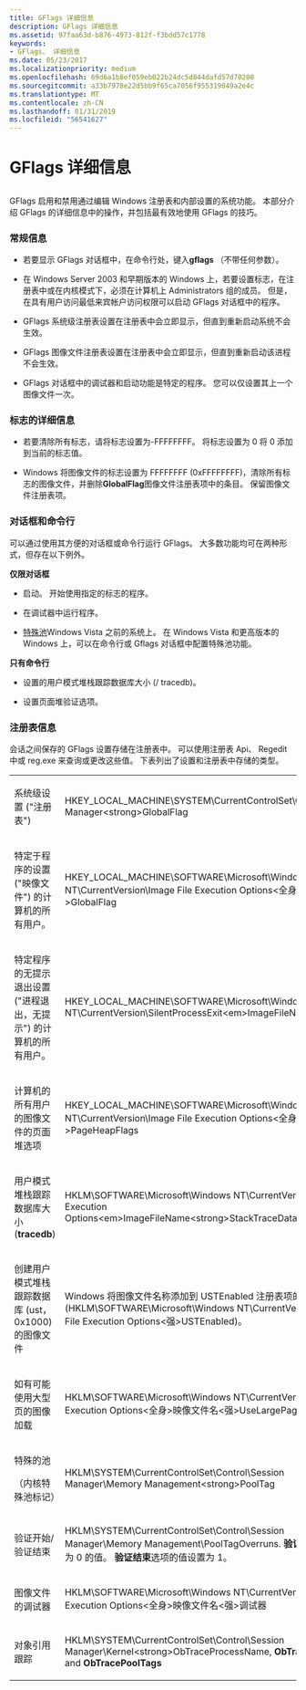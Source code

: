 ```yaml
---
title: GFlags 详细信息
description: GFlags 详细信息
ms.assetid: 97faa63d-b876-4973-812f-f3bdd57c1778
keywords:
- GFlags、 详细信息
ms.date: 05/23/2017
ms.localizationpriority: medium
ms.openlocfilehash: 69d6a1b8ef059eb022b24dc5d844dafd57d70200
ms.sourcegitcommit: a33b7978e22d5bb9f65ca7056f955319049a2e4c
ms.translationtype: MT
ms.contentlocale: zh-CN
ms.lasthandoff: 01/31/2019
ms.locfileid: "56541627"
---
```

# <a name="gflags-details"></a>GFlags 详细信息


## <span id="ddk_gflags_details_dtools"></span><span id="DDK_GFLAGS_DETAILS_DTOOLS"></span>


GFlags 启用和禁用通过编辑 Windows 注册表和内部设置的系统功能。 本部分介绍 GFlags 的详细信息中的操作，并包括最有效地使用 GFlags 的技巧。

### <a name="span-idgeneralinformationspanspan-idgeneralinformationspangeneral-information"></a><span id="general_information"></span><span id="GENERAL_INFORMATION"></span>常规信息

-   若要显示 GFlags 对话框中，在命令行处，键入**gflags** （不带任何参数）。

-   在 Windows Server 2003 和早期版本的 Windows 上，若要设置标志，在注册表中或在内核模式下，必须在计算机上 Administrators 组的成员。 但是，在具有用户访问最低来宾帐户访问权限可以启动 GFlags 对话框中的程序。

-   GFlags 系统级注册表设置在注册表中会立即显示，但直到重新启动系统不会生效。

-   GFlags 图像文件注册表设置在注册表中会立即显示，但直到重新启动该进程不会生效。

-   GFlags 对话框中的调试器和启动功能是特定的程序。 您可以仅设置其上一个图像文件一次。

### <a name="span-idflagdetailsspanspan-idflagdetailsspanflag-details"></a><span id="flag_details"></span><span id="FLAG_DETAILS"></span>标志的详细信息

-   若要清除所有标志，请将标志设置为-FFFFFFFF。 将标志设置为 0 将 0 添加到当前的标志值。

-   Windows 将图像文件的标志设置为 FFFFFFFF (0xFFFFFFFF)，清除所有标志的图像文件，并删除**GlobalFlag**图像文件注册表项中的条目。 保留图像文件注册表项。

### <a name="span-iddialogboxandcommandlinespanspan-iddialogboxandcommandlinespandialog-box-and-command-line"></a><span id="dialog_box_and_command_line"></span><span id="DIALOG_BOX_AND_COMMAND_LINE"></span>对话框和命令行

可以通过使用其方便的对话框或命令行运行 GFlags。 大多数功能均可在两种形式，但存在以下例外。

**仅限对话框**

-   启动。 开始使用指定的标志的程序。

-   在调试器中运行程序。

-   [特殊池](special-pool.md)Windows Vista 之前的系统上。 在 Windows Vista 和更高版本的 Windows 上，可以在命令行或 Gflags 对话框中配置特殊池功能。

**只有命令行**

-   设置的用户模式堆栈跟踪数据库大小 (/ tracedb)。

-   设置页面堆验证选项。

### <a name="span-idregistryinformationspanspan-idregistryinformationspanregistry-information"></a><span id="registry_information"></span><span id="REGISTRY_INFORMATION"></span>注册表信息

会话之间保存的 GFlags 设置存储在注册表中。 可以使用注册表 Api、 Regedit 中或 reg.exe 来查询或更改这些值。 下表列出了设置和注册表中存储的类型。

<table>
<colgroup>
<col width="50%" />
<col width="50%" />
</colgroup>
<tbody>
<tr class="odd">
<td align="left"><p>系统级设置 (&quot;注册表&quot;)</p></td>
<td align="left"><p>HKEY_LOCAL_MACHINE\SYSTEM\CurrentControlSet\Control\Session Manager&lt;strong&gt;GlobalFlag</strong></p></td>
</tr>
<tr class="even">
<td align="left"><p>特定于程序的设置 (&quot;映像文件&quot;) 的计算机的所有用户。</p></td>
<td align="left"><p>HKEY_LOCAL_MACHINE\SOFTWARE\Microsoft\Windows NT\CurrentVersion\Image File Execution Options&lt;全身&gt;映像文件名</em>&lt;强&gt;GlobalFlag</strong></p></td>
</tr>
<tr class="odd">
<td align="left"><p>特定程序的无提示退出设置 (&quot;进程退出，无提示&quot;) 的计算机的所有用户。</p></td>
<td align="left"><p>HKEY_LOCAL_MACHINE\SOFTWARE\Microsoft\Windows NT\CurrentVersion\SilentProcessExit&lt;em&gt;ImageFileName</em></p></td>
</tr>
<tr class="even">
<td align="left"><p>计算机的所有用户的图像文件的页面堆选项</p></td>
<td align="left"><p>HKEY_LOCAL_MACHINE\SOFTWARE\Microsoft\Windows NT\CurrentVersion\Image File Execution Options&lt;全身&gt;映像文件名</em>&lt;强&gt;PageHeapFlags</strong></p></td>
</tr>
<tr class="odd">
<td align="left"><p>用户模式堆栈跟踪数据库大小 (<strong>tracedb</strong>)</p></td>
<td align="left"><p>HKLM\SOFTWARE\Microsoft\Windows NT\CurrentVersion\Image File Execution Options&lt;em&gt;ImageFileName</em>&lt;strong&gt;StackTraceDatabaseSizeInMb</strong></p></td>
</tr>
<tr class="even">
<td align="left"><p>创建用户模式堆栈跟踪数据库 (ust，0x1000) 的图像文件</p></td>
<td align="left"><p>Windows 将图像文件名称添加到 USTEnabled 注册表项的值 (HKLM\SOFTWARE\Microsoft\Windows NT\CurrentVersion\Image File Execution Options&lt;强&gt;USTEnabled</strong>)。</p></td>
</tr>
<tr class="odd">
<td align="left"><p>如有可能使用大型页的图像加载</p></td>
<td align="left"><p>HKLM\SOFTWARE\Microsoft\Windows NT\CurrentVersion\Image File Execution Options&lt;全身&gt;映像文件名</em>&lt;强&gt;UseLargePages</strong>。</p></td>
</tr>
<tr class="even">
<td align="left"><p>特殊的池</p>
<p>（内核特殊池标记）</p></td>
<td align="left"><p>HKLM\SYSTEM\CurrentControlSet\Control\Session Manager\Memory Management&lt;strong&gt;PoolTag</strong></p></td>
</tr>
<tr class="odd">
<td align="left"><p>验证开始/验证结束</p></td>
<td align="left"><p>HKLM\SYSTEM\CurrentControlSet\Control\Session Manager\Memory Management\PoolTagOverruns. <strong>验证启动</strong>选项设置为 0 的值。 <strong>验证结束</strong>选项的值设置为 1。</p></td>
</tr>
<tr class="even">
<td align="left"><p>图像文件的调试器</p></td>
<td align="left"><p>HKLM\SOFTWARE\Microsoft\Windows NT\CurrentVersion\Image File Execution Options&lt;全身&gt;映像文件名</em>&lt;强&gt;调试器</strong></p></td>
</tr>
<tr class="odd">
<td align="left"><p>对象引用跟踪</p></td>
<td align="left"><p>HKLM\SYSTEM\CurrentControlSet\Control\Session Manager\Kernel&lt;strong&gt;ObTraceProcessName</strong>, <strong>ObTracePermanent</strong> and <strong>ObTracePoolTags</strong></p></td>
</tr>
</tbody>
</table>

 

 

 






